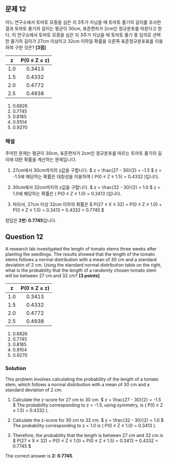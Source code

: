 ## 문제 12
어느 연구소에서 토마토 모종을 심은 지 3주가 지났을 때 토마토 줄기의 길이를 조사한 결과 토마토 줄기의 길이는 평균이 30cm, 표준편차가 2cm인 정규분포를 따른다고 한다. 이 연구소에서 토마토 모종을 심은 지 3주가 지났을 때 토마토 줄기 중 임의로 선택한 줄기의 길이가 27cm 이상이고 32cm 이하일 확률을 오른쪽 표준정규분포표를 이용하여 구한 것은? **[3점]**

|  z  | P(0 ≤ Z ≤ z) |
|:---:|:------------:|
| 1.0 |    0.3413    |
| 1.5 |    0.4332    |
| 2.0 |    0.4772    |
| 2.5 |    0.4938    |

1. 0.6826  
2. 0.7745  
3. 0.8185  
4. 0.9104  
5. 0.9270  

### 해설
주어진 문제는 평균이 30cm, 표준편차가 2cm인 정규분포를 따르는 토마토 줄기의 길이에 대한 확률을 계산하는 문제입니다.

1. 27cm에서 30cm까지의 z값을 구합니다.
    $
    z = \frac{27 - 30}{2} = -1.5
    $
    z = -1.5에 해당하는 확률은 대칭성을 이용하여 \( P(0 ≤ Z ≤ 1.5) = 0.4332 \)입니다.

2. 30cm에서 32cm까지의 z값을 구합니다.
    $
    z = \frac{32 - 30}{2} = 1.0
    $
    z = 1.0에 해당하는 확률은 \( P(0 ≤ Z ≤ 1.0) = 0.3413 \)입니다.

3. 따라서, 27cm 이상 32cm 이하의 확률은
    $
    P(27 ≤ X ≤ 32) = P(0 ≤ Z ≤ 1.0) + P(0 ≤ Z ≤ 1.5) = 0.3413 + 0.4332 = 0.7745
    $

정답은 **2번: 0.7745**입니다.

## Question 12
A research lab investigated the length of tomato stems three weeks after planting the seedlings. The results showed that the length of the tomato stems follows a normal distribution with a mean of 30 cm and a standard deviation of 2 cm. Using the standard normal distribution table on the right, what is the probability that the length of a randomly chosen tomato stem will be between 27 cm and 32 cm? **[3 points]**

|  z  | P(0 ≤ Z ≤ z) |
|:---:|:------------:|
| 1.0 |    0.3413    |
| 1.5 |    0.4332    |
| 2.0 |    0.4772    |
| 2.5 |    0.4938    |

1. 0.6826  
2. 0.7745  
3. 0.8185  
4. 0.9104  
5. 0.9270  

### Solution
This problem involves calculating the probability of the length of a tomato stem, which follows a normal distribution with a mean of 30 cm and a standard deviation of 2 cm.

1. Calculate the z-score for 27 cm to 30 cm.
    $
    z = \frac{27 - 30}{2} = -1.5
    $
    The probability corresponding to z = -1.5, using symmetry, is \( P(0 ≤ Z ≤ 1.5) = 0.4332 \).

2. Calculate the z-score for 30 cm to 32 cm.
    $
    z = \frac{32 - 30}{2} = 1.0
    $
    The probability corresponding to z = 1.0 is \( P(0 ≤ Z ≤ 1.0) = 0.3413 \).

3. Therefore, the probability that the length is between 27 cm and 32 cm is
    $
    P(27 ≤ X ≤ 32) = P(0 ≤ Z ≤ 1.0) + P(0 ≤ Z ≤ 1.5) = 0.3413 + 0.4332 = 0.7745
    $

The correct answer is **2: 0.7745**.
